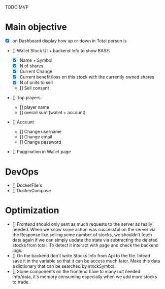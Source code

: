 TODO MVP

# Main objective

- [x] on Dashboard display how up or down in Total person is
- [] Wallet Stock UI + backend
  Info to show BASE:

  - [x] Name + Symbol
  - [x] N of shares
  - [x] Current Change
  - [x] Current benefit/loss on this stock with the currently owned shares
  - [x] N of units to sell
  - [] Sell consent

- [] Top players

  - [] player name
  - [] overall sum (wallet + account)

- [] Account

  - [] Change username
  - [] Change email
  - [] Change password

- [] Paggination in Wallet page

# DevOps

- [] DockerFile's
- [] DockerCompose

# Optimization

- [] Frontend should only sent as much requests to the server as really needed. When we know some action was successful on the server via the Response like selling some number of stocks, we shouldn't fetch data again if we can simply update the state via subtracting the deleted stocks from total. To detect it interact with page and check the backend logs.
- [] On the backend don't write Stocks Info from Api to the file. Intead save it in the variable so that it can be access much fater. Make this data a dictionary that can be searched by stockSymbol.
- [] Some components on the frontend have to many not needed info/data, it's memory consuming especially when we add more stocks to trade.
